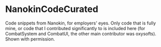 # NanokinCodeCurated

Code snippets from Nanokin, for employers' eyes. Only code that is fully mine, or code that I contributed significantly to is included here (for CombatSystem and CombatUI, the other main contributor was oxysofts). Shown with permission.
